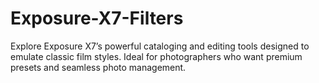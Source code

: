 # Exposure-X7-Filters
Explore Exposure X7’s powerful cataloging and editing tools designed to emulate classic film styles. Ideal for photographers who want premium presets and seamless photo management.
